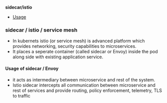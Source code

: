 **sidecar/istio**
- [Usage](#u)

### sidecar / istio / service mesh
- In kubernets istio (or service mesh) is advanced platform which provides networking, security capabilities to microservices.
- It places a seperate container (called sidecar or Envoy) inside the pod along side with existing application service.

<a name=u></a>
#### Usage of sidecar / Envoy
- it acts as intermediary between microservice and rest of the system.
- Istio sidecar intercepts all communication between microservice and rest of services and provide routing, policy enforcement, telemetry, TLS to traffic
